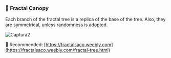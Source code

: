 ### 🔴 Fractal Canopy
Each branch of the fractal tree is a replica of the base of the tree. Also, they are symmetrical, unless randomness is adopted.

![Captura2](https://user-images.githubusercontent.com/51100407/193351187-cce5ff31-fe0a-4a0b-bc46-b89c14cf5448.PNG)

🔗 Recommended: [https://fractalsaco.weebly.com](https://fractalsaco.weebly.com/fractal-tree.html)

